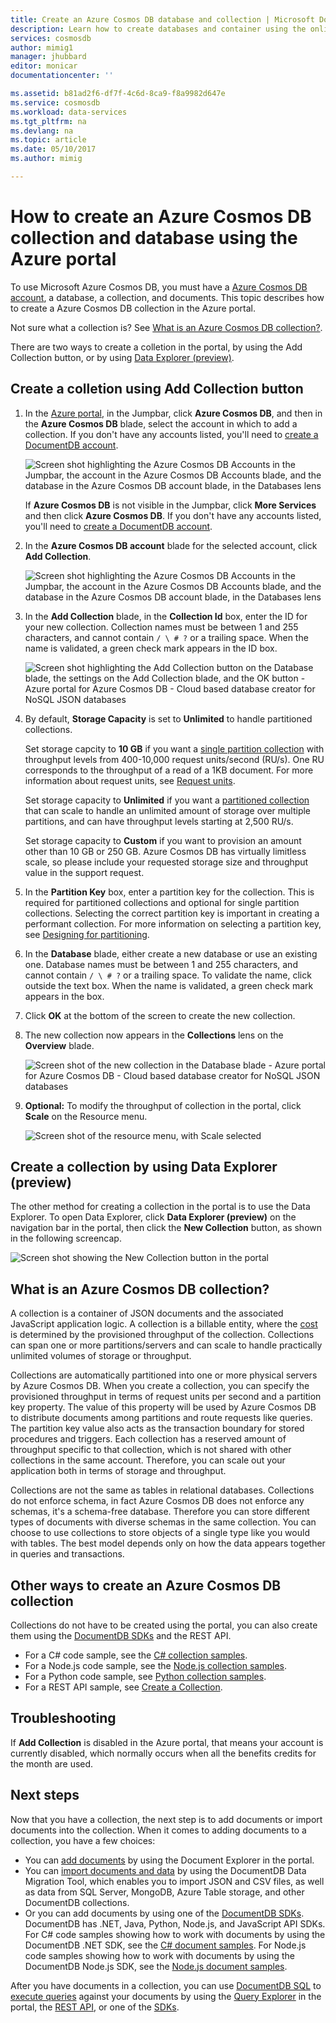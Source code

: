 ```yaml
---
title: Create an Azure Cosmos DB database and collection | Microsoft Docs
description: Learn how to create databases and container using the online service portal for Azure Cosmos DB, a cloud based document database. Get a free trial today.
services: cosmosdb
author: mimig1
manager: jhubbard
editor: monicar
documentationcenter: ''

ms.assetid: b81ad2f6-df7f-4c6d-8ca9-f8a9982d647e
ms.service: cosmosdb
ms.workload: data-services
ms.tgt_pltfrm: na
ms.devlang: na
ms.topic: article
ms.date: 05/10/2017
ms.author: mimig

---
```

# How to create an Azure Cosmos DB collection and database using the Azure portal
To use Microsoft Azure Cosmos DB, you must have a [Azure Cosmos DB account](documentdb-create-account.md), a database, a collection, and documents. This topic describes how to create a Azure Cosmos DB collection in the Azure portal.

Not sure what a collection is? See [What is an Azure Cosmos DB collection?](#what-is-a-documentdb-collection).

There are two ways to create a colletion in the portal, by using the Add Collection button, or by using [Data Explorer (preview)](#data-explorer).

## Create a colletion using Add Collection button

1. In the [Azure portal](https://portal.azure.com/), in the Jumpbar, click **Azure Cosmos DB**, and then in the **Azure Cosmos DB** blade, select the account in which to add a collection. If you don't have any accounts listed, you'll need to [create a DocumentDB account](documentdb-create-account.md).

   ![Screen shot highlighting the Azure Cosmos DB Accounts in the Jumpbar, the account in the Azure Cosmos DB Accounts blade, and the database in the Azure Cosmos DB account blade, in the Databases lens](./media/documentdb-create-collection/docdb-database-creation-1-2.png)

   If **Azure Cosmos DB** is not visible in the Jumpbar, click **More Services** and then click **Azure Cosmos DB**. If you don't have any accounts listed, you'll need to [create a DocumentDB account](documentdb-create-account.md).
2. In the **Azure Cosmos DB account** blade for the selected account, click **Add Collection**.

    ![Screen shot highlighting the Azure Cosmos DB Accounts in the Jumpbar, the account in the Azure Cosmos DB Accounts blade, and the database in the Azure Cosmos DB account blade, in the Databases lens](./media/documentdb-create-collection/docdb-database-creation-3.png)
3. In the **Add Collection** blade, in the **Collection Id** box, enter the ID for your new collection. Collection names must be between 1 and 255 characters, and cannot contain `/ \ # ?` or a trailing space. When the name is validated, a green check mark appears in the ID box.

    ![Screen shot highlighting the Add Collection button on the Database blade, the settings on the Add Collection blade, and the OK button - Azure portal for Azure Cosmos DB - Cloud based database creator for NoSQL JSON databases](./media/documentdb-create-collection/docdb-collection-creation-5-8.png)
4. By default, **Storage Capacity** is set to **Unlimited** to handle partitioned collections.

    Set storage capcity to **10 GB** if you want a [single partition collection](documentdb-partition-data.md#single-partition-and-partitioned-collections) with throughput levels from 400-10,000 request units/second (RU/s). One RU corresponds to the throughput of a read of a 1KB document. For more information about request units, see [Request units](documentdb-request-units.md).

    Set storage capacity to **Unlimited** if you want a [partitioned collection](documentdb-partition-data.md#single-partition-and-partitioned-collections) that can scale to handle an unlimited amount of storage over multiple partitions, and can have throughput levels starting at 2,500 RU/s.

    Set storage capacity to **Custom** if you want to provision an amount other than 10 GB or 250 GB. Azure Cosmos DB has virtually limitless scale, so please include your requested storage size and throughput value in the support request.

6. In the **Partition Key** box, enter a partition key for the collection. This is required for partitioned collections and optional for single partition collections. Selecting the correct partition key is important in creating a performant collection. For more information on selecting a partition key, see [Designing for partitioning](../cosmos-db/partition-data.md#designing-for-partitioning).
7. In the **Database** blade, either create a new database or use an existing one. Database names must be between 1 and 255 characters, and cannot contain `/ \ # ?` or a trailing space. To validate the name, click outside the text box. When the name is validated, a green check mark appears in the box.
8. Click **OK** at the bottom of the screen to create the new collection.
9. The new collection now appears in the **Collections** lens on the **Overview** blade.

    ![Screen shot of the new collection in the Database blade - Azure portal for Azure Cosmos DB - Cloud based database creator for NoSQL JSON databases](./media/documentdb-create-collection/docdb-collection-creation-9.png)
10. **Optional:** To modify the throughput of collection in the portal, click **Scale** on the Resource menu.

    ![Screen shot of the resource menu, with Scale selected](./media/documentdb-create-collection/docdb-collection-creation-scale.png)

<a id="data-explorer"></a>
## Create a collection by using Data Explorer (preview)

The other method for creating a collection in the portal is to use the Data Explorer. To open Data Explorer, click **Data Explorer (preview)** on the navigation bar in the portal, then click the **New Collection** button, as shown in the following screencap.

 ![Screen shot showing the New Collection button in the portal](./media/documentdb-create-collection/azure-documentdb-data-explorer.png)


## What is an Azure Cosmos DB collection?
A collection is a container of JSON documents and the associated JavaScript application logic. A collection is a billable entity, where the [cost](documentdb-performance-levels.md) is determined by the provisioned throughput of the collection. Collections can span one or more partitions/servers and can scale to handle practically unlimited volumes of storage or throughput.

Collections are automatically partitioned into one or more physical servers by Azure Cosmos DB. When you create a collection, you can specify the provisioned throughput in terms of request units per second and a partition key property. The value of this property will be used by Azure Cosmos DB to distribute documents among partitions and route requests like queries. The partition key value also acts as the transaction boundary for stored procedures and triggers. Each collection has a reserved amount of throughput specific to that collection, which is not shared with other collections in the same account. Therefore, you can scale out your application both in terms of storage and throughput.

Collections are not the same as tables in relational databases. Collections do not enforce schema, in fact Azure Cosmos DB does not enforce any schemas, it's a schema-free database. Therefore you can store different types of documents with diverse schemas in the same collection. You can choose to use collections to store objects of a single type like you would with tables. The best model depends only on how the data appears together in queries and transactions.

## Other ways to create an Azure Cosmos DB collection
Collections do not have to be created using the portal, you can also create them using the [DocumentDB SDKs](documentdb-sdk-dotnet.md) and the REST API.

* For a C# code sample, see the [C# collection samples](documentdb-dotnet-samples.md#collection-examples).
* For a Node.js code sample, see the [Node.js collection samples](documentdb-nodejs-samples.md#collection-examples).
* For a Python code sample, see [Python collection samples](documentdb-python-samples.md#collection-examples).
* For a REST API sample, see [Create a Collection](https://msdn.microsoft.com/library/azure/mt489078.aspx).

## Troubleshooting
If **Add Collection** is disabled in the Azure portal, that means your account is currently disabled, which normally occurs when all the benefits credits for the month are used.    

## Next steps
Now that you have a collection, the next step is to add documents or import documents into the collection. When it comes to adding documents to a collection, you have a few choices:

* You can [add documents](documentdb-view-json-document-explorer.md) by using the Document Explorer in the portal.
* You can [import documents and data](documentdb-import-data.md) by using the DocumentDB Data Migration Tool, which enables you to import JSON and CSV files, as well as data from SQL Server, MongoDB, Azure Table storage, and other DocumentDB collections.
* Or you can add documents by using one of the [DocumentDB SDKs](documentdb-sdk-dotnet.md). DocumentDB has .NET, Java, Python, Node.js, and JavaScript API SDKs. For C# code samples showing how to work with documents by using the DocumentDB .NET SDK, see the [C# document samples](documentdb-dotnet-samples.md#document-examples). For Node.js code samples showing how to work with documents by using the DocumentDB Node.js SDK, see the [Node.js document samples](documentdb-nodejs-samples.md#document-examples).

After you have documents in a collection, you can use [DocumentDB SQL](documentdb-sql-query.md) to [execute queries](documentdb-sql-query.md#ExecutingSqlQueries) against your documents by using the [Query Explorer](documentdb-query-collections-query-explorer.md) in the portal, the [REST API](https://msdn.microsoft.com/library/azure/dn781481.aspx), or one of the [SDKs](documentdb-sdk-dotnet.md). 

